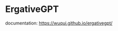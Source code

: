 # ErgativeGPT

<!-- WARNING: THIS FILE WAS AUTOGENERATED! DO NOT EDIT! -->

documentation: <https://wuqui.github.io/ergativegpt/>
